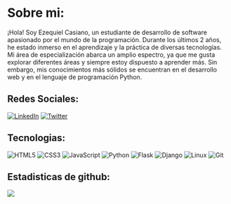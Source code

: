 # Sobre mi:

¡Hola! Soy Ezequiel Casiano, un estudiante de desarrollo de software apasionado por el mundo de la programación. Durante los últimos 2 años, he estado inmerso en el aprendizaje y la práctica de diversas tecnologías.
Mi área de especialización abarca un amplio espectro, ya que me gusta explorar diferentes áreas y siempre estoy dispuesto a aprender más. Sin embargo, mis conocimientos más sólidos se encuentran en el desarrollo web y en el lenguaje de programación Python.

## Redes Sociales:
[![LinkedIn](https://img.shields.io/badge/LinkedIn-%230077B5.svg?logo=linkedin&logoColor=white)](https://linkedin.com/in/ezequiel-casiano) 
[![Twitter](https://img.shields.io/badge/Twitter-%231DA1F2.svg?logo=Twitter&logoColor=white)](https://twitter.com/yoezequiel_) 

## Tecnologias:

![HTML5](https://img.shields.io/badge/html5-%23E34F26.svg?style=for-the-badge&logo=html5&logoColor=white)
![CSS3](https://img.shields.io/badge/css3-%231572B6.svg?style=for-the-badge&logo=css3&logoColor=white)
![JavaScript](https://img.shields.io/badge/javascript-%23323330.svg?style=for-the-badge&logo=javascript&logoColor=%23F7DF1E)
![Python](https://img.shields.io/badge/Python-14354C?style=for-the-badge&logo=python&logoColor=white)
![Flask](https://img.shields.io/badge/flask-%23000.svg?style=for-the-badge&logo=flask&logoColor=white)
![Django](https://img.shields.io/badge/django-%23092E20.svg?style=for-the-badge&logo=django&logoColor=white)
![Linux](https://img.shields.io/badge/Linux-FCC624?style=for-the-badge&logo=linux&logoColor=black)
![Git](https://img.shields.io/badge/git-%23F05033.svg?style=for-the-badge&logo=git&logoColor=white)


## Estadisticas de github:
![](https://github-readme-stats.vercel.app/api/top-langs/?username=yoezequiel&theme=dracula&hide_border=true&include_all_commits=true&count_private=true&layout=compact)
